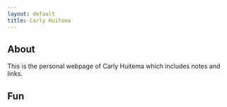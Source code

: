 ```yaml
---
layout: default
title: Carly Huitema
---
```


## About

This is the personal webpage of Carly Huitema which includes notes and links.

## Fun
